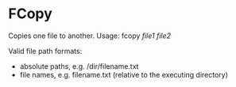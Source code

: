 # FCopy
Copies one file to another.
Usage: fcopy <i>file1 file2</i>

Valid file path formats:
- absolute paths, e.g. /dir/filename.txt
- file names, e.g. filename.txt (relative to the executing directory)
